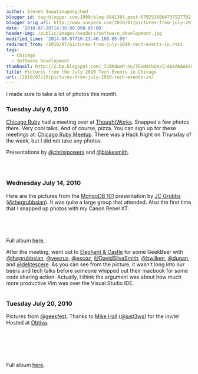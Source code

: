 ```yaml
---
author: Steven Suwatanapongched
blogger_id: tag:blogger.com,1999:blog-6841384.post-6792538864737527702
blogger_orig_url: http://www.sunpech.com/2010/07/pictures-from-july-2010-tech-events-in.html
date: '2010-07-20T14:38:00.000-05:00'
header-img: /public/images/headers/software_development.jpg
modified_time: '2014-08-07T16:23:46.108-05:00'
redirect_from: /2010/07/pictures-from-july-2010-tech-events-in.html
tags:
  - Chicago
  - Software Development
thumbnail: http://2.bp.blogspot.com/_7U5MdumP-no/TEUN8thQXxI/AAAAAAAASVM/sM6lMLptc74/s600/2010-07-06+18.11.49.jpg
title: Pictures from the July 2010 Tech Events in Chicago
url: /2010/07/20/pictures-from-july-2010-tech-events-in/
---
```



I made sure to take a lot of photos this month.

### Tuesday July 6, 2010
<a href="http://chicagoruby.org/">Chicago Ruby</a> had a meeting over at <a href="http://www.thoughtworks.com/">ThoughtWorks</a>.  Snapped a few photos there.  Very cool talks.  And of course, pizza.  You can sign up for these meetings at: <a href="http://www.meetup.com/ChicagoRuby">Chicago Ruby Meetup</a>.  There was a Hack Night on Thursday of the week, but I did not take any photos.

Presentations by <a href="http://twitter.com/chrisjpowers">@chrisjpowers</a> and <a href="http://twitter.com/blakesmith">@blakesmith</a>.


<a href="http://2.bp.blogspot.com/_7U5MdumP-no/TEUN8thQXxI/AAAAAAAASVM/sM6lMLptc74/s600/2010-07-06+18.11.49.jpg" alt=""><img   border="0" src="http://2.bp.blogspot.com/_7U5MdumP-no/TEUN8thQXxI/AAAAAAAASVM/sM6lMLptc74/s320/2010-07-06+18.11.49.jpg" alt=""  /></a>

<a href="http://3.bp.blogspot.com/_7U5MdumP-no/TEUOBdS2t3I/AAAAAAAASVQ/rluuqnKjjY8/s600/2010-07-06+18.30.46.jpg" alt=""><img   border="0" src="http://3.bp.blogspot.com/_7U5MdumP-no/TEUOBdS2t3I/AAAAAAAASVQ/rluuqnKjjY8/s320/2010-07-06+18.30.46.jpg" alt=""  /></a>

<a href="http://3.bp.blogspot.com/_7U5MdumP-no/TEUOD9eU3jI/AAAAAAAASVU/24_YAwtwaFQ/s600/2010-07-06+19.13.17.jpg" alt=""><img   border="0" src="http://3.bp.blogspot.com/_7U5MdumP-no/TEUOD9eU3jI/AAAAAAAASVU/24_YAwtwaFQ/s320/2010-07-06+19.13.17.jpg" alt=""  /></a>

### Wednesday July 14, 2010
Here are the pictures from the <a href="http://chicagoalt.net/event/July2010Meeting-MongoDB-101">MongoDB 101</a> presentation by <a href="http://www.thegrubbsian.com/">JC Grubbs</a> (<a href="http://twitter.com/thegrubbsian">@thegrubbsian</a>).  It was quite a large group that attended.  Also the first time that I snapped up photos with my Canon Rebel XT.

<a href="http://4.bp.blogspot.com/-vb4o9OlxVB0/TD6EHVIsBPI/AAAAAAAAQ7Q/LJr9vvLcurY/s600/IMG_0574.jpg" alt="" ><img   border="0"  src="http://4.bp.blogspot.com/-vb4o9OlxVB0/TD6EHVIsBPI/AAAAAAAAQ7Q/LJr9vvLcurY/s320/IMG_0574.jpg" alt=""  /></a>

<a href="http://3.bp.blogspot.com/-HW3KADIJEds/TD6EH8z63DI/AAAAAAAAQ7Y/dPr3K9eB_3c/s600/IMG_0575.jpg" alt="" ><img   border="0"  src="http://3.bp.blogspot.com/-HW3KADIJEds/TD6EH8z63DI/AAAAAAAAQ7Y/dPr3K9eB_3c/s320/IMG_0575.jpg" alt=""  /></a>

<a href="http://1.bp.blogspot.com/-y4zDRwu3wFk/TD6EJZXBTfI/AAAAAAAAQ7w/imBDxq-1EcA/s600/IMG_0579.jpg" alt="" ><img   border="0"  src="http://1.bp.blogspot.com/-y4zDRwu3wFk/TD6EJZXBTfI/AAAAAAAAQ7w/imBDxq-1EcA/s320/IMG_0579.jpg" alt=""  /></a>

<a href="http://4.bp.blogspot.com/-IELQyKbjuLQ/TD6EKrH57HI/AAAAAAAAQ8I/GJmwsHpsN5Y/s600/IMG_0584.jpg" alt="" ><img   border="0"  src="http://4.bp.blogspot.com/-IELQyKbjuLQ/TD6EKrH57HI/AAAAAAAAQ8I/GJmwsHpsN5Y/s320/IMG_0584.jpg" alt=""  /></a>

Full album <a href="http://picasaweb.google.com/sunpech/2010JulyChicagoAltNetJCGrubbsOnMongoDB">here</a>.

After the meeting, went out to <a href="http://www.elephantcastle.com/">Elephant &amp; Castle</a> for some GeekBeer with <a href="http://twitter.com/thegrubbsian">@thegrubbsian</a>, <a href="http://twitter.com/veezus">@veezus</a>, <a href="http://twitter.com/escoz">@escoz</a>, <a href="http://twitter.com/DavidSilvaSmith">@DavidSilvaSmith</a>, <a href="http://twitter.com/bwilken">@bwilken</a>, <a href="http://twitter.com/dugan">@dugan</a>, and <a href="http://twitter.com/delitescere">@delitescere</a>.  As you can see from the picture, it wasn't long into our beers and tech talks before someone whipped out their macbook for some code sharing action.  Actually, I think the argument was about how much more productive Vim was over the Visual Studio IDE.

<a href="http://4.bp.blogspot.com/_7U5MdumP-no/TEUK8jw-oFI/AAAAAAAASVE/Kph90uquD3U/s600/2010-07-14+21.35.27.jpg" alt=""><img   border="0" src="http://4.bp.blogspot.com/_7U5MdumP-no/TEUK8jw-oFI/AAAAAAAASVE/Kph90uquD3U/s320/2010-07-14+21.35.27.jpg" alt=""  /></a>

### Tuesday July 20, 2010

Pictures from <a href="http://www.twitter.com/geekfest">@geekfest</a>.  Thanks to <a href="http://just3ws.wordpress.com/">Mike Hall</a> (<a href="http://www.twitter.com/just3ws">@just3ws</a>) for the invite!  Hosted at <a href="http://obtiva.com/">Obtiva</a>.

<a href="http://4.bp.blogspot.com/-J4cTYp7IfPo/TEXvaD2bT_I/AAAAAAAASWs/S_9fO-yLQZs/s600/IMG_0917.jpg" alt="" ><img   border="0"  src="http://4.bp.blogspot.com/-J4cTYp7IfPo/TEXvaD2bT_I/AAAAAAAASWs/S_9fO-yLQZs/s320/IMG_0917.jpg" alt=""  /></a>

<a href="http://3.bp.blogspot.com/-QCKOoLjX3LI/TEXvwn9mBAI/AAAAAAAASYA/xOKvLheD8Mg/s600/IMG_0929.jpg" alt="" ><img   border="0"  src="http://3.bp.blogspot.com/-QCKOoLjX3LI/TEXvwn9mBAI/AAAAAAAASYA/xOKvLheD8Mg/s320/IMG_0929.jpg" alt=""  /></a>

<a href="http://1.bp.blogspot.com/-Cq69R2vy-nI/TEXwXMUob7I/AAAAAAAASaA/x7g7UQFZ_ZE/s600/IMG_0945.jpg" alt="" ><img   border="0"  src="http://1.bp.blogspot.com/-Cq69R2vy-nI/TEXwXMUob7I/AAAAAAAASaA/x7g7UQFZ_ZE/s320/IMG_0945.jpg" alt=""  /></a>

<a href="http://4.bp.blogspot.com/-VoQ1T6wQwgI/TEXwaO6b0_I/AAAAAAAASaM/5xNspao0uiw/s600/IMG_0946.jpg" alt="" ><img   border="0"  src="http://4.bp.blogspot.com/-VoQ1T6wQwgI/TEXwaO6b0_I/AAAAAAAASaM/5xNspao0uiw/s320/IMG_0946.jpg" alt=""  /></a>

<a href="http://4.bp.blogspot.com/-RrBdGMq3zlI/TEXy6oqTbSI/AAAAAAAASbI/nn_HPVW7qvc/s600/IMG_0951.jpg" alt="" ><img   border="0"  src="http://4.bp.blogspot.com/-RrBdGMq3zlI/TEXy6oqTbSI/AAAAAAAASbI/nn_HPVW7qvc/s320/IMG_0951.jpg" alt=""  /></a>

<a href="http://2.bp.blogspot.com/-RSV-AysXDKI/TEX2mzc6pqI/AAAAAAAASec/yhiEZfEfxsw/s600/IMG_0970.jpg" alt="" ><img   border="0"  src="http://2.bp.blogspot.com/-RSV-AysXDKI/TEX2mzc6pqI/AAAAAAAASec/yhiEZfEfxsw/s320/IMG_0970.jpg" alt=""  /></a>

Full album <a href="http://picasaweb.google.com/sunpech/2010July20GeekfestAtObtiva">here</a>.